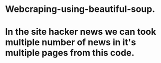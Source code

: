 # Webcraping-using-beautiful-soup.
# In the site hacker news we can took multiple number of news in it's multiple pages from this code.
